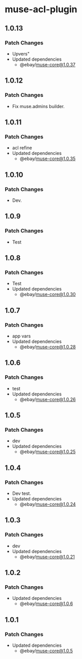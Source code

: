 # muse-acl-plugin

## 1.0.13

### Patch Changes

- Upvers"
- Updated dependencies
  - @ebay/muse-core@1.0.37

## 1.0.12

### Patch Changes

- Fix muse.admins builder.

## 1.0.11

### Patch Changes

- acl refine
- Updated dependencies
  - @ebay/muse-core@1.0.35

## 1.0.10

### Patch Changes

- Dev.

## 1.0.9

### Patch Changes

- Test

## 1.0.8

### Patch Changes

- Test
- Updated dependencies
  - @ebay/muse-core@1.0.30

## 1.0.7

### Patch Changes

- app vars
- Updated dependencies
  - @ebay/muse-core@1.0.28

## 1.0.6

### Patch Changes

- test
- Updated dependencies
  - @ebay/muse-core@1.0.26

## 1.0.5

### Patch Changes

- dev
- Updated dependencies
  - @ebay/muse-core@1.0.25

## 1.0.4

### Patch Changes

- Dev test.
- Updated dependencies
  - @ebay/muse-core@1.0.24

## 1.0.3

### Patch Changes

- dev
- Updated dependencies
  - @ebay/muse-core@1.0.21

## 1.0.2

### Patch Changes

- Updated dependencies
  - @ebay/muse-core@1.0.6

## 1.0.1

### Patch Changes

- Updated dependencies
  - @ebay/muse-core@1.0.5

